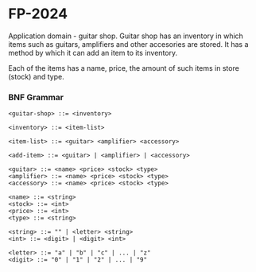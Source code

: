 # FP-2024 
Application domain - guitar shop. Guitar shop has an inventory in which items such as guitars, amplifiers and other accesories are stored. It has a method by which it can add an item to its inventory.

Each of the items has a name, price, the amount of such items in store (stock) and type.

### BNF Grammar

```bnf
<guitar-shop> ::= <inventory>

<inventory> ::= <item-list>

<item-list> ::= <guitar> <amplifier> <accessory>

<add-item> ::= <guitar> | <amplifier> | <accessory>

<guitar> ::= <name> <price> <stock> <type>
<amplifier> ::= <name> <price> <stock> <type>
<accessory> ::= <name> <price> <stock> <type>

<name> ::= <string>
<stock> ::= <int>
<price> ::= <int>
<type> ::= <string>

<string> ::= "" | <letter> <string>
<int> ::= <digit> | <digit> <int>

<letter> ::= "a" | "b" | "c" | ... | "z"
<digit> ::= "0" | "1" | "2" | ... | "9"
